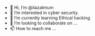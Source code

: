 - 👋 Hi, I’m @ilazatmum
- 👀 I’m interested in cyber security.
- 🌱 I’m currently learning Ethical hacking 
- 💞️ I’m looking to collaborate on ...
- 📫 How to reach me ...

<!---
ilazatmum/ilazatmum is a ✨ special ✨ repository because its `README.md` (this file) appears on your GitHub profile.
You can click the Preview link to take a look at your changes.
--->
